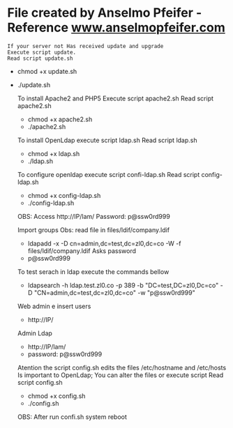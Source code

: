 # 	File created by Anselmo Pfeifer - Reference www.anselmopfeifer.com

	If your server not Has received update and upgrade
	Execute script update.
	Read script update.sh
- chmod +x update.sh
- ./update.sh
	
	To install Apache2 and PHP5 
	Execute script apache2.sh
	Read script apache2.sh
	- chmod +x apache2.sh
	- ./apache2.sh


	To install OpenLdap execute script ldap.sh
	Read script ldap.sh
	- chmod +x ldap.sh
	- ./ldap.sh


	To configure openldap execute script confi-ldap.sh
	Read script config-ldap.sh
	- chmod +x config-ldap.sh
	- ./config-ldap.sh

	OBS: Access http://IP/lam/
	Password: p@ssw0rd999

	Import groups 
	Obs: read file in files/ldif/company.ldif
	- ldapadd -x -D cn=admin,dc=test,dc=zl0,dc=co -W -f files/ldif/company.ldif
	Asks password
	- p@ssw0rd999

	To test serach in ldap execute the commands bellow
	- ldapsearch -h ldap.test.zl0.co -p 389 -b "DC=test,DC=zl0,Dc=co" -D "CN=admin,dc=test,dc=zl0,dc=co" -w "p@ssw0rd999"

	Web admin e insert users
 	- http://IP/

	Admin Ldap
	- http://IP/lam/
	- password: p@ssw0rd999

	Atention the script config.sh edits the files /etc/hostname and /etc/hosts
	Is important to OpenLdap; You can alter the files or execute script
	Read script config.sh
	- chmod +x config.sh
	- ./config.sh

	OBS: After run confi.sh system reboot
